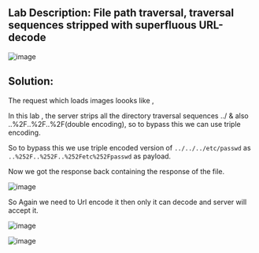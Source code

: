 ## Lab Description: File path traversal, traversal sequences stripped with superfluous URL-decode

![image](https://github.com/jayshah17/PortSwiggerLabs/assets/76842630/2929670e-a2d6-434e-8c49-dd81de93680f)

## Solution: 

The request which loads images loooks like , 


In this lab , the server strips all the directory traversal sequences ../ & also ..%2F..%2F..%2F(double encoding), so to bypass this we can use triple encoding.

So to bypass this we use triple encoded version of `../../../etc/passwd` as `..%252F..%252F..%252Fetc%252Fpasswd` as payload.

Now we got the response back containing the response of the file.

![image](https://github.com/jayshah17/PortSwiggerLabs/assets/76842630/144ba7fd-2fc8-45b4-a9cc-3b592146ca77)

So Again we need to Url encode it then only it can decode and server will accept it.

![image](https://github.com/jayshah17/PortSwiggerLabs/assets/76842630/6e223ca0-45dd-48f5-a525-b104ff44f912)

![image](https://github.com/jayshah17/PortSwiggerLabs/assets/76842630/aaa687c4-199e-4d9e-b268-da7b5552e83c)


